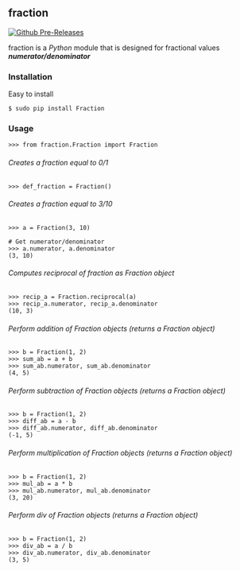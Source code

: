 ## fraction
[![Github Pre-Releases](https://img.shields.io/github/downloads-pre/atom/atom/latest/total.svg?style=plastic)](https://pypi.python.org/pypi/Fraction/0.3)

fraction is a _Python_ module that is designed for fractional values **_numerator/denominator_**

### Installation
Easy to install
```
$ sudo pip install Fraction
```
### Usage
```
>>> from fraction.Fraction import Fraction
```
###### Creates a fraction equal to 0/1
```
>>> def_fraction = Fraction()
```
###### Creates a fraction equal to 3/10
```
>>> a = Fraction(3, 10)

# Get numerator/denominator
>>> a.numerator, a.denominator
(3, 10)
```
###### Computes reciprocal of fraction as Fraction object
```
>>> recip_a = Fraction.reciprocal(a)
>>> recip_a.numerator, recip_a.denominator
(10, 3)
```
###### Perform addition of Fraction objects (returns a Fraction object)
```
>>> b = Fraction(1, 2)
>>> sum_ab = a + b
>>> sum_ab.numerator, sum_ab.denominator
(4, 5)
```
###### Perform subtraction of Fraction objects (returns a Fraction object)
```
>>> b = Fraction(1, 2)
>>> diff_ab = a - b
>>> diff_ab.numerator, diff_ab.denominator
(-1, 5)
```
###### Perform multiplication of Fraction objects (returns a Fraction object)
```
>>> b = Fraction(1, 2)
>>> mul_ab = a * b
>>> mul_ab.numerator, mul_ab.denominator
(3, 20)
```
###### Perform div of Fraction objects (returns a Fraction object)
```
>>> b = Fraction(1, 2)
>>> div_ab = a / b
>>> div_ab.numerator, div_ab.denominator
(3, 5)
```
